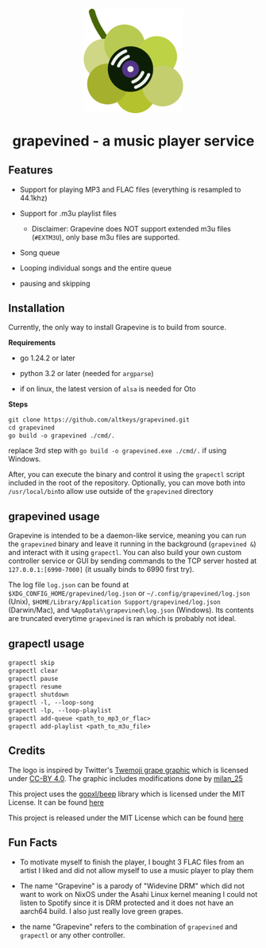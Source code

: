 <p>
  <img src="./grapevine.png", width="200", style="display: block; margin: 0 auto"/>
</p>

<h1 style="text-align: center;">grapevined - a music player service</h1>


## Features
- Support for playing MP3 and FLAC files (everything is resampled to 44.1khz)

- Support for .m3u playlist files
  - Disclaimer: Grapevine does NOT support extended m3u files (`#EXTM3U`), only base m3u files are supported.
- Song queue

- Looping individual songs and the entire queue

- pausing and skipping



## Installation
Currently, the only way to install Grapevine is to build from source.

**Requirements**
- go 1.24.2 or later

- python 3.2 or later (needed for `argparse`)

- if on linux, the latest version of `alsa` is needed for Oto

**Steps**
```
git clone https://github.com/altkeys/grapevined.git
cd grapevined
go build -o grapevined ./cmd/.
```
replace 3rd step with `go build -o grapevined.exe ./cmd/.` if using Windows.

After, you can execute the binary and control it using the `grapectl` script included in the root of the repository. Optionally, you can move both into `/usr/local/bin`to allow use outside of the `grapevined` directory

## grapevined usage
Grapevine is intended to be a daemon-like service, meaning you can run the `grapevined` binary and leave it running in the background (`grapevined &`) and interact with it using `grapectl`. You can also build your own custom controller service or GUI by sending commands to the TCP server hosted at `127.0.0.1:[6990-7000]` (it usually binds to 6990 first try). 

The log file `log.json` can be found at `$XDG_CONFIG_HOME/grapevined/log.json` or `~/.config/grapevined/log.json` (Unix), `$HOME/Library/Application Support/grapevined/log.json` (Darwin/Mac), and `%AppData%\grapevined\log.json` (Windows). Its contents are truncated everytime `grapevined` is ran which is probably not ideal.

## grapectl usage
```
grapectl skip
grapectl clear
grapectl pause
grapectl resume
grapectl shutdown
grapectl -l, --loop-song
grapectl -lp, --loop-playlist
grapectl add-queue <path_to_mp3_or_flac> 
grapectl add-playlist <path_to_m3u_file>
```


## Credits
The logo is inspired by Twitter's [Twemoji grape graphic](https://github.com/twitter/twemoji/blob/master/assets/72x72/1f347.png) which is licensed under [CC-BY 4.0](https://creativecommons.org/licenses/by/4.0/). The graphic includes modifications done by [milan_25](https://github.com/milan252525)

This project uses the [gopxl/beep](https://github.com/gopxl/beep) library which is licensed under the MIT License. It can be found [here](https://github.com/gopxl/beep/blob/main/LICENSE)

This project is released under the MIT License which can be found [here](https://github.com/altkeys/grapevined/blob/main/LICENSE)

## Fun Facts
- To motivate myself to finish the player, I bought 3 FLAC files from an artist I liked and did not allow myself to use a music player to play them

- The name "Grapevine" is a parody of "Widevine DRM" which did not want to work on NixOS under the Asahi Linux kernel meaning I could not listen to Spotify since it is DRM protected and it does not have an aarch64 build. I also just really love green grapes.

- the name "Grapevine" refers to the combination of `grapevined` and `grapectl` or any other controller.

